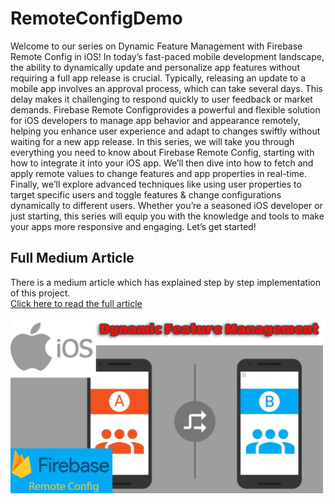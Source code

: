 # RemoteConfigDemo
Welcome to our series on Dynamic Feature Management with Firebase Remote Config in iOS! In today’s fast-paced mobile development landscape, the ability to dynamically update and personalize app features without requiring a full app release is crucial. Typically, releasing an update to a mobile app involves an approval process, which can take several days. This delay makes it challenging to respond quickly to user feedback or market demands. Firebase Remote Configprovides a powerful and flexible solution for iOS developers to manage app behavior and appearance remotely, helping you enhance user experience and adapt to changes swiftly without waiting for a new app release. In this series, we will take you through everything you need to know about Firebase Remote Config, starting with how to integrate it into your iOS app. We’ll then dive into how to fetch and apply remote values to change features and app properties in real-time. Finally, we’ll explore advanced techniques like using user properties to target specific users and toggle features & change configurations dynamically to different users. Whether you’re a seasoned iOS developer or just starting, this series will equip you with the knowledge and tools to make your apps more responsive and engaging. Let’s get started!

## Full Medium Article
There is a medium article which has explained step by step implementation of this project.
<br />
[Click here to read the full article](https://medium.com/@katramesh91/getting-started-with-firebase-remote-config-in-ios-what-you-need-to-know-9ffdfe3eae8b)

<img src = "images/thumb.png" width ="500" />  
